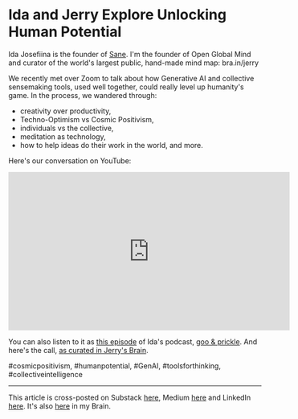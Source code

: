 # Ida and Jerry Explore Unlocking Human Potential

Ida Josefiina is the founder of [Sane](https://www.sane.fyi/). I'm the founder of Open Global Mind and curator of the world's largest public, hand-made mind map: bra.in/jerry 

We recently met over Zoom to talk about how Generative AI and collective sensemaking tools, used well together, could really level up humanity's game. In the process, we wandered through:

- creativity over productivity, 
- Techno-Optimism vs Cosmic Positivism, 
- individuals vs the collective, 
- meditation as technology, 
- how to help ideas do their work in the world, and more. 

Here's our conversation on YouTube:
<iframe width="560" height="315" src="https://www.youtube.com/embed/BrQiYHksodw?si=CoGmvnnJOU7F1TnC" title="YouTube video player" frameborder="0" allow="accelerometer; autoplay; clipboard-write; encrypted-media; gyroscope; picture-in-picture; web-share" referrerpolicy="strict-origin-when-cross-origin" allowfullscreen></iframe>

You can also listen to it as [this episode](https://gooandprickle.substack.com/p/ai-the-blue-or-the-red-pill) of Ida's podcast, [goo & prickle](https://gooandprickle.substack.com/). And here's the call, [as curated in Jerry's Brain](https://bra.in/2pDa8n). 

#cosmicpositivism, #humanpotential, #GenAI, #toolsforthinking, #collectiveintelligence

--- 
This article is cross-posted on Substack [here](https://rethinkconstraints.substack.com/p/ida-and-jerry-explore-unlocking-human), Medium [here](https://jerrymichalski.medium.com/ida-and-jerry-explore-unlocking-human-potential-19714930cfad) and LinkedIn [here](https://www.linkedin.com/pulse/ida-jerry-explore-unlocking-human-potential-jerry-michalski-iilvc). It's also [here](https://bra.in/2q5yWV) in my Brain. 